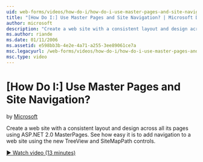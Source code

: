 ```yaml
---
uid: web-forms/videos/how-do-i/how-do-i-use-master-pages-and-site-navigation
title: "[How Do I:] Use Master Pages and Site Navigation? | Microsoft Docs"
author: microsoft
description: "Create a web site with a consistent layout and design across all its pages using ASP.NET 2.0 MasterPages. See how easy it is to add navigation to a web site..."
ms.author: riande
ms.date: 01/11/2006
ms.assetid: e598bb3b-4e2e-4a71-a255-3ee89061ce7a
msc.legacyurl: /web-forms/videos/how-do-i/how-do-i-use-master-pages-and-site-navigation
msc.type: video
---
```

# [How Do I:] Use Master Pages and Site Navigation?

by [Microsoft](https://github.com/microsoft)

Create a web site with a consistent layout and design across all its pages using ASP.NET 2.0 MasterPages. See how easy it is to add navigation to a web site using the new TreeView and SiteMapPath controls.

[&#9654; Watch video (13 minutes)](https://channel9.msdn.com/Blogs/ASP-NET-Site-Videos/how-do-i-use-master-pages-and-site-navigation)
